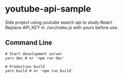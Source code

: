 # youtube-api-sample

Side project using youtube search api to study React.  
Replace API_KEY in ./src/index.js with yours before use.

## Command Line

```shell
# Start development server
yarn dev # or 'npm run dev'
```
```shell
# Production build
yarn build # or 'npm run build'
```
